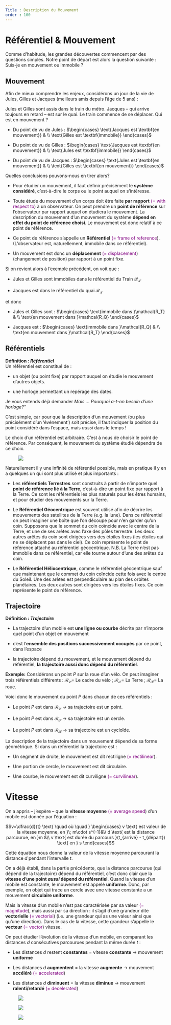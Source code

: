 ```yaml
---
Title : Description du Mouvement 
order : 100
---
```


# Référentiel & Mouvement

Comme d’habitude, les grandes découvertes commencent par des questions
simples. Notre point de départ est alors la question suivante : Suis-je
en mouvement ou immobile ?

## Mouvement

Afin de mieux comprendre les enjeux, considérons un jour de la vie de
Jules, Gilles et Jacques (meilleurs amis depuis l’âge de 5 ans) :

Jules et Gilles sont assis dans le train du métro. Jacques – qui arrive
toujours en retard – est sur le quai. Le train commence de se déplacer.
Qui est en mouvement ?

<div class="leftbar">

- Du point de vu de Jules : $`\begin{cases}
      \text{Jacques est \textbf{en mouvement}} & \\
      \text{Gilles est \textbf{immobile}}
      \end{cases}`$

- Du point de vu de Gilles : $`\begin{cases}
      \text{Jacques est \textbf{en mouvement}} & \\
      \text{Jules est \textbf{immobile}}
      \end{cases}`$

- Du point de vu de Jacques : $`\begin{cases}
      \text{Jules est \textbf{en mouvement}} & \\
      \text{Gilles est \textbf{en mouvement}}
      \end{cases}`$

</div>

Quelles conclusions pouvons-nous en tirer alors?

<div class="shaded">

- Pour étudier un mouvement, il faut définir précisément le **système
  considéré**, c’est-à-dire le corps ou le point auquel on s’intéresse.

- Toute étude du mouvement d’un corps doit être faite **par rapport**
  <span style="color: purple">(= with respect to</span>) à un
  observateur. On peut prendre un **point de référence** sur
  l’observateur par rapport auquel on étudiera le mouvement. La
  description du mouvement d’un mouvement du système **dépend en effet
  du point de référence choisi**. Le mouvement est donc relatif à ce
  point de référence.

- Ce point de référence s’appelle un **Référentiel**
  <span style="color: purple">(= frame of reference</span>).
  (L’observateur est, naturellement, immobile dans ce référentiel).

- Un mouvement est donc un **déplacement**
  <span style="color: purple">(= displacement</span>) (changement de
  position) par rapport à un point fixe.

</div>

Si on revient alors à l’exemple précédent, on voit que :

- Jules et Gilles sont immobiles dans le référentiel du Train
  $`\mathcal{R_T}`$

- Jacques est dans le référentiel du quai $`\mathcal{R_Q}`$

et donc

<div class="leftbar">

- Jules et Gilles sont : $`\begin{cases}
      \text{immobile dans }\mathcal{R_T} & \\
      \text{en mouvement dans }\mathcal{R_Q}
      \end{cases}`$

- Jacques est : $`\begin{cases}
      \text{immobile dans }\mathcal{R_Q} & \\
      \text{en mouvement dans }\mathcal{R_T}
      \end{cases}`$

</div>

## Référentiels

<div class="leftbar">

**Définition : *Référentiel***  
Un référentiel est constitué de :

- un objet (ou point fixe) par rapport auquel on étudie le mouvement
  d’autres objets.

- une horloge permettant un repérage des dates.

</div>

Je vous entends déjà demander *Mais ... Pourquoi a-t-on besoin d’une
horloge?”*

C’est simple, car pour que la description d’un mouvement (ou plus
précisément d’un ‘événement’) soit précise, il faut indiquer la position
du point considéré dans l’espace, mais *aussi* dans le temps !

Le choix d’un référentiel est arbitraire. C’est à nous de choisir le
point de référence. Par conséquent, le mouvement du système étudié
dépendra de ce choix.

<figure>
<img src="../img/5/heliogeo.png" />
</figure>

Naturellement il y une infinité de référentiel possible, mais en
pratique il y en a quelques un qui sont plus utilisé et plus importants
:

- Les **référentiels Terrestres** sont construits à partir de n’importe
  quel **point de référence lié à la Terre**, c’est-à-dire un point fixe
  par rapport à la Terre. Ce sont les référentiels les plus naturels
  pour les êtres humains, et pour étudier des mouvements sur la Terre.

- Le **Référentiel Géocentrique** est souvent utilisé afin de décrire
  les mouvements des satellites de la Terre (e.g. la lune). Dans ce
  référentiel on peut imaginer une boîte que l’on découpe pour n’en
  garder qu’un coin. Supposons que le sommet du coin coïncide avec le
  centre de la Terre, et une de ses arêtes avec l’axe des pôles
  terrestre. Les deux autres arêtes du coin sont dirigées vers des
  étoiles fixes (les étoiles qui ne se déplacent pas dans le ciel). Ce
  coin représente le point de référence attaché au référentiel
  géocentrique. N.B. La Terre n’est pas immobile dans ce référentiel,
  car elle tourne autour d’une des arêtes du coin.

- Le **Référentiel Héliocentrique**, comme le référentiel géocentrique
  sauf que maintenant que le commet du coin coïncide cette fois avec le
  centre du Soleil. Une des arêtes est perpendiculaire au plan des
  orbites planétaires. Les deux autres sont dirigées vers les étoiles
  fixes. Ce coin représente le point de référence.

## Trajectoire

<div class="leftbar">

**Définition : *Trajectoire***

- La trajectoire d’un mobile est **une ligne ou courbe** décrite par
  n’importe quel point d’un objet en mouvement

- c’est l’**ensemble des positions successivement occupés** par ce
  point, dans l’espace

- la trajectoire dépend du mouvement, et le mouvement dépend du
  référentiel, **la trajectoire aussi donc dépend du référentiel**.

</div>

<div class="shaded">

**Exemple:** Considérons un point $`P`$ sur la roue d’un vélo. On peut
imaginer trois référentiels différents : $`\mathcal{R_C} =`$ Le cadre du
vélo ; $`\mathcal{R_T} =`$ La Terre ; $`\mathcal{R_R} =`$ La roue.

Voici donc le mouvement du point $`P`$ dans chacun de ces référentiels :

- Le point $`P`$ est dans $`\mathcal{R_C}`$ $`\longrightarrow`$ sa
  trajectoire est un point.

- Le point $`P`$ est dans $`\mathcal{R_T}`$ $`\longrightarrow`$ sa
  trajectoire est un cercle.

- Le point $`P`$ est dans $`\mathcal{R_R}`$ $`\longrightarrow`$ sa
  trajectoire est un cycloïde.

</div>

La description de la trajectoire dans un mouvement dépend de sa forme
géométrique. Si dans un référentiel la trajectoire est :

- Un segment de droite, le mouvement est dit rectiligne
  <span style="color: purple">(= rectilinear</span>).

- Une portion de cercle, le mouvement est dit circulaire.

- Une courbe, le mouvement est dit curviligne
  <span style="color: purple">(= curvilinear</span>).

# Vitesse

On a appris – j’espère – que la **vitesse moyenne**
<span style="color: purple">(= average speed</span>) d’un mobile est
donnée par l’équation :

``` math
v=\dfrac{d}{t} \text{ \quad   où \quad }
\begin{cases}
v \text{ est valeur de la vitesse moyenne, en }\; m\cdot s^{-1}&\\
d \text{ est la distance parcourue, en }m &\\
v \text{ est durée du parcours }(t_{arrivé} - t_{départ}) \text{ en } s
\end{cases}
```

Cette équation nous donne la valeur de la vitesse moyenne parcourant la
distance $`d`$ pendant l’intervalle $`t`$.

On a déjà établi, dans la partie précédente, que la distance parcourue
(qui dépend de la trajectoire) dépend du référentiel, c’est donc clair
que la **vitesse d’une point *aussi* dépend du référentiel**. Quand la
vitesse d’un mobile est constante, le mouvement est appelé **uniforme**.
Donc, par exemple, on objet qui trace un cercle avec une vitesse
constante a un mouvement **circulaire uniforme**.

Mais la vitesse d’un mobile n’est pas caractérisée par sa valeur
<span style="color: purple">(= magnitude</span>), mais aussi par sa
direction : il s’agit d’une grandeur dite **vectorielle**
<span style="color: purple">(= vectorial</span>) (i.e. une grandeur qui
as une valeur ainsi que qu’une direction). Dans le cas de la vitesse,
cette grandeur s’appelle le **vecteur** <span style="color: purple">(=
vector</span>) vitesse.

On peut étudier l’évolution de la vitesse d’un mobile, en comparant les
distances $`d`$ consécutives parcourues pendant la même durée $`t`$ :

- Les distances $`d`$ restent **constantes** = vitesse **constante**
  $`\longrightarrow`$ mouvement **uniforme**

- Les distances $`d`$ **augmentent** = la vitesse **augmente**
  $`\longrightarrow`$ mouvement **accéléré**
  <span style="color: purple">(= accelerated</span>)

- Les distances $`d`$ **diminuent** = la vitesse **diminue**
  $`\longrightarrow`$ mouvement **ralenti/retardé**
  <span style="color: purple">(= decelerated</span>)

<figure>
<img src="../img/5/xo1.jpg" />
</figure>

<figure>
<img src="../img/5/xo2.jpg" />
</figure>

<figure>
<img src="../img/5/xo3.jpg" />
</figure>
